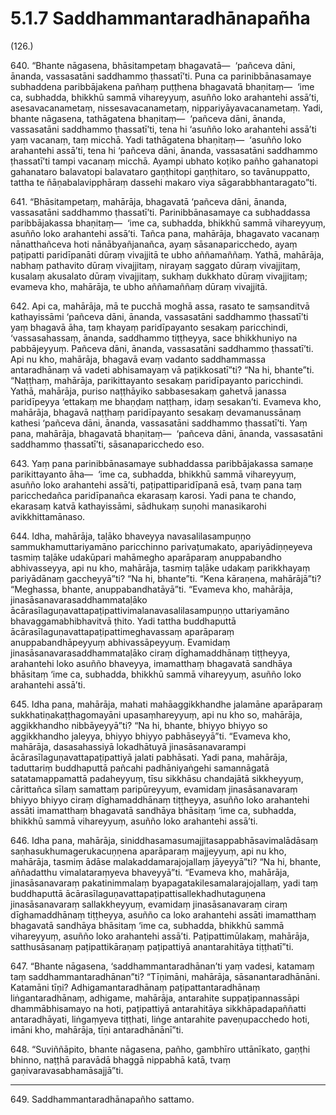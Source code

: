 

# 5.1.7 Saddhammantaradhānapañha




(126.)

640\. “Bhante nāgasena, bhāsitampetaṃ bhagavatā—  ‘pañceva dāni, ānanda, vassasatāni saddhammo ṭhassatī’ti. Puna ca parinibbānasamaye subhaddena paribbājakena pañhaṃ puṭṭhena bhagavatā bhaṇitaṃ—  ‘ime ca, subhadda, bhikkhū sammā vihareyyuṃ, asuñño loko arahantehi assā’ti, asesavacanametaṃ, nissesavacanametaṃ, nippariyāyavacanametaṃ. Yadi, bhante nāgasena, tathāgatena bhaṇitaṃ—  ‘pañceva dāni, ānanda, vassasatāni saddhammo ṭhassatī’ti, tena hi ‘asuñño loko arahantehi assā’ti yaṃ vacanaṃ, taṃ micchā. Yadi tathāgatena bhaṇitaṃ—  ‘asuñño loko arahantehi assā’ti, tena hi ‘pañceva dāni, ānanda, vassasatāni saddhammo ṭhassatī’ti tampi vacanaṃ micchā. Ayampi ubhato koṭiko pañho gahanatopi gahanataro balavatopi balavataro gaṇṭhitopi gaṇṭhitaro, so tavānuppatto, tattha te ñāṇabalavipphāraṃ dassehi makaro viya sāgarabbhantaragato”ti.

641\. “Bhāsitampetaṃ, mahārāja, bhagavatā ‘pañceva dāni, ānanda, vassasatāni saddhammo ṭhassatī’ti. Parinibbānasamaye ca subhaddassa paribbājakassa bhaṇitaṃ—  ‘ime ca, subhadda, bhikkhū sammā vihareyyuṃ, asuñño loko arahantehi assā’ti. Tañca pana, mahārāja, bhagavato vacanaṃ nānatthañceva hoti nānābyañjanañca, ayaṃ sāsanaparicchedo, ayaṃ paṭipatti paridīpanāti dūraṃ vivajjitā te ubho aññamaññaṃ. Yathā, mahārāja, nabhaṃ pathavito dūraṃ vivajjitaṃ, nirayaṃ saggato dūraṃ vivajjitaṃ, kusalaṃ akusalato dūraṃ vivajjitaṃ, sukhaṃ dukkhato dūraṃ vivajjitaṃ; evameva kho, mahārāja, te ubho aññamaññaṃ dūraṃ vivajjitā.

642\. Api ca, mahārāja, mā te pucchā moghā assa, rasato te saṃsanditvā kathayissāmi ‘pañceva dāni, ānanda, vassasatāni saddhammo ṭhassatī’ti yaṃ bhagavā āha, taṃ khayaṃ paridīpayanto sesakaṃ paricchindi, ‘vassasahassaṃ, ānanda, saddhammo tiṭṭheyya, sace bhikkhuniyo na pabbājeyyuṃ. Pañceva dāni, ānanda, vassasatāni saddhammo ṭhassatī’ti. Api nu kho, mahārāja, bhagavā evaṃ vadanto saddhammassa antaradhānaṃ vā vadeti abhisamayaṃ vā paṭikkosatī”ti? “Na hi, bhante”ti. “Naṭṭhaṃ, mahārāja, parikittayanto sesakaṃ paridīpayanto paricchindi. Yathā, mahārāja, puriso naṭṭhāyiko sabbasesakaṃ gahetvā janassa paridīpeyya ‘ettakaṃ me bhaṇḍaṃ naṭṭhaṃ, idaṃ sesakan’ti. Evameva kho, mahārāja, bhagavā naṭṭhaṃ paridīpayanto sesakaṃ devamanussānaṃ kathesi ‘pañceva dāni, ānanda, vassasatāni saddhammo ṭhassatī’ti. Yaṃ pana, mahārāja, bhagavatā bhaṇitaṃ—  ‘pañceva dāni, ānanda, vassasatāni saddhammo ṭhassatī’ti, sāsanaparicchedo eso.

643\. Yaṃ pana parinibbānasamaye subhaddassa paribbājakassa samaṇe parikittayanto āha—  ‘ime ca, subhadda, bhikkhū sammā vihareyyuṃ, asuñño loko arahantehi assā’ti, paṭipattiparidīpanā esā, tvaṃ pana taṃ paricchedañca paridīpanañca ekarasaṃ karosi. Yadi pana te chando, ekarasaṃ katvā kathayissāmi, sādhukaṃ suṇohi manasikarohi avikkhittamānaso.

644\. Idha, mahārāja, taḷāko bhaveyya navasalilasampuṇṇo sammukhamuttariyamāno paricchinno parivaṭumakato, apariyādiṇṇeyeva tasmiṃ taḷāke udakūpari mahāmegho aparāparaṃ anuppabandho abhivasseyya, api nu kho, mahārāja, tasmiṃ taḷāke udakaṃ parikkhayaṃ pariyādānaṃ gaccheyyā”ti? “Na hi, bhante”ti. “Kena kāraṇena, mahārājā”ti? “Meghassa, bhante, anuppabandhatāyā”ti. “Evameva kho, mahārāja, jinasāsanavarasaddhammataḷāko ācārasīlaguṇavattapaṭipattivimalanavasalilasampuṇṇo uttariyamāno bhavaggamabhibhavitvā ṭhito. Yadi tattha buddhaputtā ācārasīlaguṇavattapaṭipattimeghavassaṃ aparāparaṃ anuppabandhāpeyyuṃ abhivassāpeyyuṃ. Evamidaṃ jinasāsanavarasaddhammataḷāko ciraṃ dīghamaddhānaṃ tiṭṭheyya, arahantehi loko asuñño bhaveyya, imamatthaṃ bhagavatā sandhāya bhāsitaṃ ‘ime ca, subhadda, bhikkhū sammā vihareyyuṃ, asuñño loko arahantehi assā’ti.

645\. Idha pana, mahārāja, mahati mahāaggikkhandhe jalamāne aparāparaṃ sukkhatiṇakaṭṭhagomayāni upasaṃhareyyuṃ, api nu kho so, mahārāja, aggikkhandho nibbāyeyyā”ti? “Na hi, bhante, bhiyyo bhiyyo so aggikkhandho jaleyya, bhiyyo bhiyyo pabhāseyyā”ti. “Evameva kho, mahārāja, dasasahassiyā lokadhātuyā jinasāsanavarampi ācārasīlaguṇavattapaṭipattiyā jalati pabhāsati. Yadi pana, mahārāja, taduttariṃ buddhaputtā pañcahi padhāniyaṅgehi samannāgatā satatamappamattā padaheyyuṃ, tīsu sikkhāsu chandajātā sikkheyyuṃ, cārittañca sīlaṃ samattaṃ paripūreyyuṃ, evamidaṃ jinasāsanavaraṃ bhiyyo bhiyyo ciraṃ dīghamaddhānaṃ tiṭṭheyya, asuñño loko arahantehi assāti imamatthaṃ bhagavatā sandhāya bhāsitaṃ ‘ime ca, subhadda, bhikkhū sammā vihareyyuṃ, asuñño loko arahantehi assā’ti.

646\. Idha pana, mahārāja, siniddhasamasumajjitasappabhāsavimalādāsaṃ saṇhasukhumagerukacuṇṇena aparāparaṃ majjeyyuṃ, api nu kho, mahārāja, tasmiṃ ādāse malakaddamarajojallaṃ jāyeyyā”ti? “Na hi, bhante, aññadatthu vimalataraṃyeva bhaveyyā”ti. “Evameva kho, mahārāja, jinasāsanavaraṃ pakatinimmalaṃ byapagatakilesamalarajojallaṃ, yadi taṃ buddhaputtā ācārasīlaguṇavattapaṭipattisallekhadhutaguṇena jinasāsanavaraṃ sallakkheyyuṃ, evamidaṃ jinasāsanavaraṃ ciraṃ dīghamaddhānaṃ tiṭṭheyya, asuñño ca loko arahantehi assāti imamatthaṃ bhagavatā sandhāya bhāsitaṃ ‘ime ca, subhadda, bhikkhū sammā vihareyyuṃ, asuñño loko arahantehi assā’ti. Paṭipattimūlakaṃ, mahārāja, satthusāsanaṃ paṭipattikāraṇaṃ paṭipattiyā anantarahitāya tiṭṭhatī”ti.

647\. “Bhante nāgasena, ‘saddhammantaradhānan’ti yaṃ vadesi, katamaṃ taṃ saddhammantaradhānan”ti? “Tīṇimāni, mahārāja, sāsanantaradhānāni. Katamāni tīṇi? Adhigamantaradhānaṃ paṭipattantaradhānaṃ liṅgantaradhānaṃ, adhigame, mahārāja, antarahite suppaṭipannassāpi dhammābhisamayo na hoti, paṭipattiyā antarahitāya sikkhāpadapaññatti antaradhāyati, liṅgaṃyeva tiṭṭhati, liṅge antarahite paveṇupacchedo hoti, imāni kho, mahārāja, tīṇi antaradhānānī”ti.

648\. “Suviññāpito, bhante nāgasena, pañho, gambhīro uttānīkato, gaṇṭhi bhinno, naṭṭhā paravādā bhaggā nippabhā katā, tvaṃ gaṇivaravasabhamāsajjā”ti.

---

649\. Saddhammantaradhānapañho sattamo.





